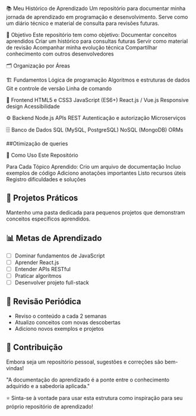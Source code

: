 📚 Meu Histórico de Aprendizado
Um repositório para documentar minha jornada de aprendizado em programação e desenvolvimento. Serve como um diário técnico e material de consulta para revisões futuras.

🎯 Objetivo
Este repositório tem como objetivo:
Documentar conceitos aprendidos
Criar um histórico para consultas futuras
Servir como material de revisão
Acompanhar minha evolução técnica 
Compartilhar conhecimento com outros desenvolvedores

🗂️ Organização por Áreas  
 
🏗️ Fundamentos
Lógica de programação
Algoritmos e estruturas de dados
Git e controle de versão
Linha de comando

🎨 Frontend
HTML5 e CSS3
JavaScript (ES6+)
React.js / Vue.js
Responsive design
Acessibilidade

⚙️ Backend
Node.js
APIs REST
Autenticação e autorização
Microserviços

🗄️ Banco de Dados
SQL (MySQL, PostgreSQL)
NoSQL (MongoDB)
ORMs

##Otimização de queries

📝 Como Uso Este Repositório

Para Cada Tópico Aprendido:
Crio um arquivo de documentação
Incluo exemplos de código
Adiciono anotações importantes
Listo recursos úteis
Registro dificuldades e soluções


## 🚀 Projetos Práticos

Mantenho uma pasta dedicada para pequenos projetos que demonstram conceitos específicos aprendidos.

## 📊 Metas de Aprendizado

- [ ] Dominar fundamentos de JavaScript
- [ ] Aprender React.js
- [ ] Entender APIs RESTful
- [ ] Praticar algoritmos
- [ ] Desenvolver projeto full-stack

## 🔄 Revisão Periódica

- Reviso o conteúdo a cada 2 semanas
- Atualizo conceitos com novas descobertas
- Adiciono novos exemplos e projetos

## 🤝 Contribuição

Embora seja um repositório pessoal, sugestões e correções são bem-vindas!



"A documentação do aprendizado é a ponte entre o conhecimento adquirido e a sabedoria aplicada."

⭐ Sinta-se à vontade para usar esta estrutura como inspiração para seu próprio repositório de aprendizado!
